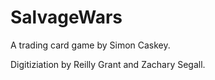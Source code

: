 # SalvageWars

A trading card game by Simon Caskey. 

Digitiziation by Reilly Grant and Zachary Segall. 
